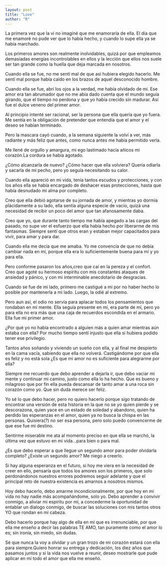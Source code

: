 ```yaml
---
layout: post
title: "Love"
author: "R"
---
```


La primera vez que la vi no imaginé que me enamoraría de ella. El día que me enamoré no pude ver que lo había hecho, y  cuando lo supe ella ya se había marchado.

Los primeros amores son realmente inolvidables, quizá por que empleamos demasiadas energías incontrolables en ellos y la lección que ellos nos suele ser tan grande como la huella que deja marcada en nosotros.

Cuando ella se fue, no me sentí mal de que así hubiera elegido hacerlo. Me sentí mal porque había caído en los brazos de aquel desconocido hombre.

Cuando ella se fue, abrí los ojos a la verdad, me había olvidado de mi. Ese amor era tan abrumador que no me abía dado cuenta que el mundo seguía girando, que el tiempo no perdona y que yo había crecido sin madurar. Así fue el dulce veneno del primer amor.

Al principio intenté ser racional, ser la persona que ella quería que yo fuera. Me sentía en la obligación de pretender que entendía que el amor y el deseo se habían  terminado.

Pero la mascara cayó cuando, a la semana siguiente la volví a ver, más radiante y más feliz que antes, como nunca antes me había permitido verla.

Me llené de orgullo y amargura, mi ego lastimado hacía añicos mi corazón.La cordura se había agotado.

¿Cómo alcanzarla de nuevo? ¿Cómo hacer que ella volviera? Queria odiarla y sacarla de mi pecho, pero yo seguía necesitando su calor.

Cuando ella apareció en mi vida, tenía tantos escudos y protecciones, y con los años ella se había encargado de deshacer esas protecciones, hasta que había desnudado mi alma por completo.

Creo que ella debió agotarse de su jornada de amor, y mientras yo dormía plácidamente a su lado, ella sentía alguna especie de vacío, quizá una necesidad de recibir un poco del amor que tan afanosamente daba.

Creo que yo, que durante tanto tiempo me había apegado a las cargas del pasado, no supe ver el esfuerzo que ella había hecho por liberarme de mis fantasmas. Siempre sentí que otros eran y estaban mejor capacitados para vivir, para amar y para dar.

Cuando ella me decía que me amaba. Yo me convencía de que no debía cambiar nada en mí, porque ella era lo suficientemente buena para mí y yo para ella.

Pero conforme pasaron los años,creo que caí en la pereza y el confort. Creo que agoté su hermoso espíritu con mis constantes ataques de ansiedad y pánico, y con mi interminable anecdotario de desgracias.

Cuando se fue de mi lado, primero me castigué a mi por no haber hecho lo posible por mantenerla a mi lado. Luego, la odié al extremo.

Pero aun así, el odio no servía para aplacar todos los pensamientos que rondaban en mi mente. Ella seguía presente en mí, era parte de mí, pero yo para ella no era más que una caja de recuerdos escondida en el armario. Ella fue mi primer amor.

¿Por qué yo no había encontrado a alguien más a quien amar mientras aún estaba con ella? Por mucho tiempo sentí injusto que ella si hubiera podido tener ese privilegio.

Tantos años soñando y viviendo un sueño con ella, y al final me despierto en la cama vacía, sabiendo que ella no volverá. Castigándome por que ella es feliz y no está sola ¿Es que mi amor no es suficiente para alegrarme por ella?

Siempre me recuerdo que debo aprender a dejarla ir, que debo vaciar mi mente y continuar mi camino, justo como ella lo ha hecho. Que es bueno y milagroso que por fin ella pueda descansar de tanto amar a una roca sin corazón como yo. Que sin duda merece ser feliz.

Yo sé lo que debo hacer, pero no quiero hacerlo porque sigo tratando de encontrar una versión de esta historia en la que no se yo quien pierde y se descorazona, quien yace en un estado de soledad y abandono, quien ha perdido las esperanzas en el amor, quien ya no busca la chispa en las personas. Quisiera(?) no ser esa persona, pero solo puedo convencerme de que ese fue mi destino.

Sentirme miserable me ata al momento preciso en que ella se marchó, la última vez que estuvo en mi vida...para bien o para mal.

¿Es que debo esperar a que llegue un segundo amor para poder olvidarla completo? ¿Existe un segundo amor? Me niego a creerlo.

Si hay alguna esperanza en el futuro, si hoy me viera en la necesidad de creer en ello, pensaría que todos los amores son los primeros, que solo perdonándonos nuestros errores podremos seguir adelante y que el principal reto de nuestra existencia es amarnos a nosotros mismos.

Hoy debo hacerlo, debo amarme incondicionalmente, por que hoy en mi vida no hay nadie más acompañándome, solo yo. Debo aprender a convivir conmigo, a aliviar mi espiritu por mí, a concederme la oportunidad de entablar un dialogo conmigo, de buscar las soluciones con mis tantos otros YO que rondan en mi cabeza.

Debo hacerlo porque hay algo de ella en mí que es irrenunciable, por que ella me enseño a decir las palabras TE AMO, tan puramente como el amor lo es; sin ironía, sin miedo, sin dudas.

Sé que nunca la voy a olvidar y un gran trozo de mi corazón estará con ella para siempre.Quiero honrar su entrega y dedicación, los diez años que pasamos juntos y si la vida nos vuelve a reunir, deseo mostrarle que pude aplicar en mí todo el amor que ella me enseñó.
